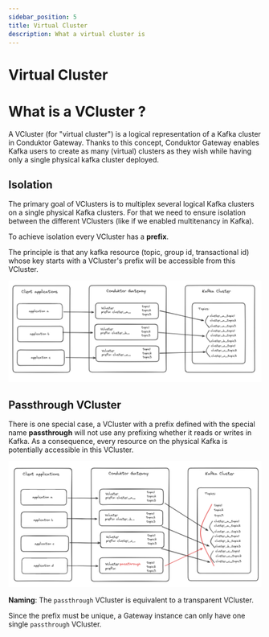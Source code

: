 ```yaml
---
sidebar_position: 5
title: Virtual Cluster
description: What a virtual cluster is 
---
```

# Virtual Cluster

# What is a VCluster ?

A VCluster (for "virtual cluster") is a logical representation of a Kafka cluster in Conduktor Gateway. Thanks to this concept, Conduktor Gateway enables Kafka users to create as many (virtual) clusters as they wish while having only a single physical kafka cluster deployed.

## Isolation

The primary goal of VClusters is to multiplex several logical Kafka clusters on a single physical Kafka clusters. For that we need to ensure isolation between the different VClusters (like if we enabled multitenancy in Kafka).

To achieve isolation every VCluster has a **prefix**.

The principle is that any kafka resource (topic, group id, transactional id) whose key starts with a VCluster's prefix will be accessible from this VCluster.

![image.png](../medias/vclusters.png)

## Passthrough VCluster

There is one special case, a VCluster with a prefix defined with the special name **passthrough** will not use any prefixing whether it reads or writes in Kafka. As a consequence, every resource on the physical Kafka is potentially accessible in this VCluster.

![image.png](../medias/passthrough.png)

**Naming**: The `passthrough` VCluster is equivalent to a transparent VCluster.

Since the prefix must be unique, a Gateway instance can only have one single `passthrough` VCluster.
